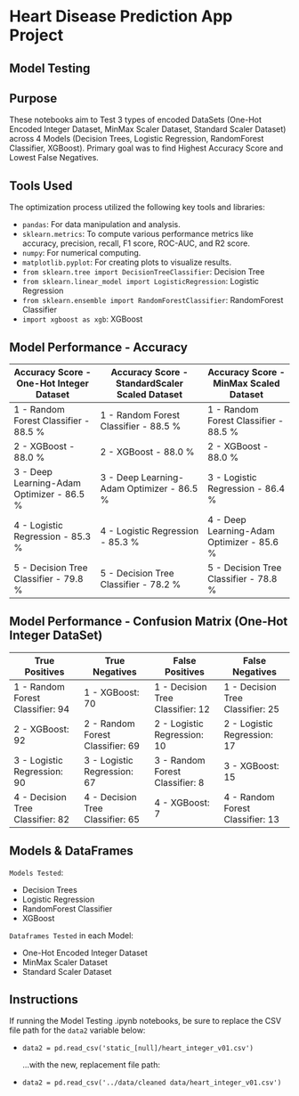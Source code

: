 # Heart Disease Prediction App Project

## Model Testing

## Purpose
These notebooks aim to Test 3 types of encoded DataSets (One-Hot Encoded Integer Dataset, MinMax Scaler Dataset, Standard Scaler Dataset) across 4 Models  (Decision Trees, Logistic Regression, RandomForest Classifier, XGBoost). Primary goal was to find Highest Accuracy Score and Lowest False Negatives.

## Tools Used

The optimization process utilized the following key tools and libraries:
- `pandas`: For data manipulation and analysis.
- `sklearn.metrics`: To compute various performance metrics like accuracy, precision, recall, F1 score, ROC-AUC, and R2 score.
- `numpy`: For numerical computing.
- `matplotlib.pyplot`: For creating plots to visualize results.
- `from sklearn.tree import DecisionTreeClassifier`: Decision Tree
- `from sklearn.linear_model import LogisticRegression`: Logistic Regression
- `from sklearn.ensemble import RandomForestClassifier`: RandomForest Classifier
- `import xgboost as xgb`: XGBoost


## Model Performance - Accuracy

| Accuracy Score - One-Hot Integer Dataset | Accuracy Score - StandardScaler Scaled Dataset | Accuracy Score - MinMax Scaled Dataset |
|------------------------------------------|-----------------------------------------------|----------------------------------------|
| 1 - Random Forest Classifier - 88.5 %    | 1 - Random Forest Classifier - 88.5 %         | 1 - Random Forest Classifier - 88.5 %  |
| 2 - XGBoost - 88.0 %                     | 2 - XGBoost - 88.0 %                          | 2 - XGBoost - 88.0 %                   |
| 3 - Deep Learning-Adam Optimizer - 86.5 %| 3 - Deep Learning-Adam Optimizer - 86.5 %     | 3 - Logistic Regression - 86.4 %      |
| 4 - Logistic Regression - 85.3 %         | 4 - Logistic Regression - 85.3 %              | 4 - Deep Learning-Adam Optimizer - 85.6 % |
| 5 - Decision Tree Classifier - 79.8 %    | 5 - Decision Tree Classifier - 78.2 %         | 5 - Decision Tree Classifier - 78.8 % |



## Model Performance - Confusion Matrix (One-Hot Integer DataSet)


| True Positives                  | True Negatives                  | False Positives                | False Negatives                |
|----------------------------------|----------------------------------|----------------------------------|----------------------------------|
| 1 - Random Forest Classifier: 94 | 1 - XGBoost: 70                 | 1 - Decision Tree Classifier: 12 | 1 - Decision Tree Classifier: 25 |
| 2 - XGBoost: 92                   | 2 - Random Forest Classifier: 69 | 2 - Logistic Regression: 10     | 2 - Logistic Regression: 17     |
| 3 - Logistic Regression: 90       | 3 - Logistic Regression: 67     | 3 - Random Forest Classifier: 8 | 3 - XGBoost: 15                 |
| 4 - Decision Tree Classifier: 82 | 4 - Decision Tree Classifier: 65 | 4 - XGBoost: 7                  | 4 - Random Forest Classifier: 13|



## Models & DataFrames

`Models Tested`:
  - Decision Trees
  - Logistic Regression
  - RandomForest Classifier
  - XGBoost

`Dataframes Tested` in each Model:
  - One-Hot Encoded Integer Dataset
  - MinMax Scaler Dataset
  - Standard Scaler Dataset


## Instructions

If running the Model Testing .ipynb notebooks, be sure to replace the CSV file path for the  `data2` variable below:

- `data2 = pd.read_csv('static_[null]/heart_integer_v01.csv')`

  ...with the new, replacement file path:

- `data2 = pd.read_csv('../data/cleaned data/heart_integer_v01.csv')`



